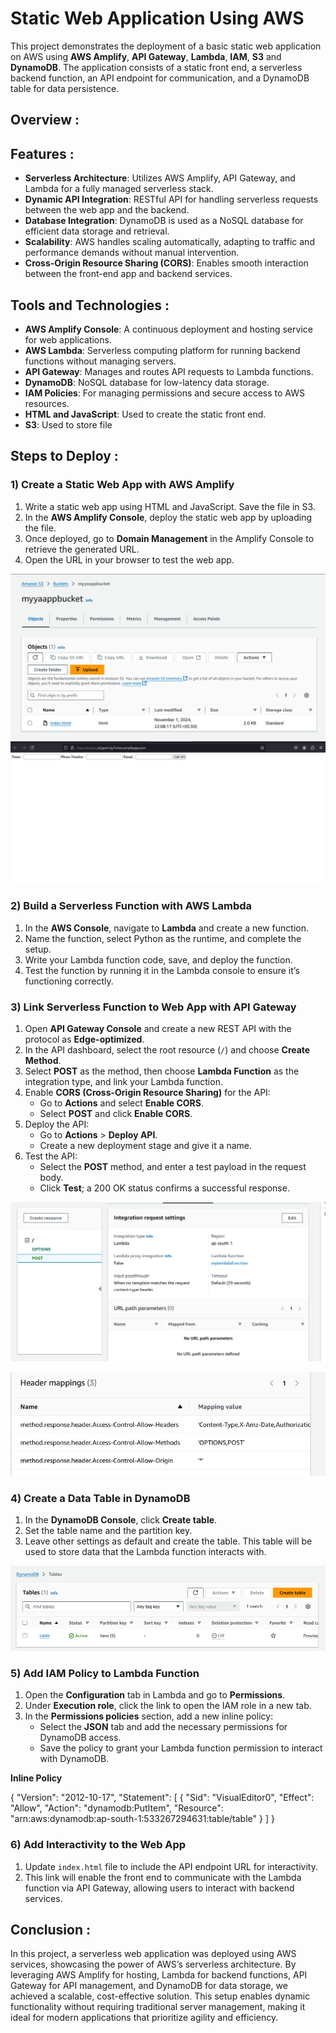 # Static Web Application Using AWS

This project demonstrates the deployment of a basic static web application on AWS using **AWS Amplify**, **API Gateway**, **Lambda**, **IAM**, **S3** and **DynamoDB**. The application consists of a static front end, a serverless backend function, an API endpoint for communication, and a DynamoDB table for data persistence.

## Overview :

## Features :

- **Serverless Architecture**: Utilizes AWS Amplify, API Gateway, and Lambda for a fully managed serverless stack.
- **Dynamic API Integration**: RESTful API for handling serverless requests between the web app and the backend.
- **Database Integration**: DynamoDB is used as a NoSQL database for efficient data storage and retrieval.
- **Scalability**: AWS handles scaling automatically, adapting to traffic and performance demands without manual intervention.
- **Cross-Origin Resource Sharing (CORS)**: Enables smooth interaction between the front-end app and backend services.

## Tools and Technologies :

- **AWS Amplify Console**: A continuous deployment and hosting service for web applications.
- **AWS Lambda**: Serverless computing platform for running backend functions without managing servers.
- **API Gateway**: Manages and routes API requests to Lambda functions.
- **DynamoDB**: NoSQL database for low-latency data storage.
- **IAM Policies**: For managing permissions and secure access to AWS resources.
- **HTML and JavaScript**: Used to create the static front end.
- **S3**: Used to store file

## Steps to Deploy :

### 1) Create a Static Web App with AWS Amplify

1. Write a static web app using HTML and JavaScript. Save the file in S3.
2. In the **AWS Amplify Console**, deploy the static web app by uploading the file.
3. Once deployed, go to **Domain Management** in the Amplify Console to retrieve the generated URL.
4. Open the URL in your browser to test the web app.

![diagram](https://github.com/gopika09/Static_Web_Application_Using_AWS/blob/main/images/s3.png)
![diagram](https://github.com/gopika09/Static_Web_Application_Using_AWS/blob/main/images/web%20app.png)

### 2) Build a Serverless Function with AWS Lambda

1. In the **AWS Console**, navigate to **Lambda** and create a new function.
2. Name the function, select Python as the runtime, and complete the setup.
3. Write your Lambda function code, save, and deploy the function.
4. Test the function by running it in the Lambda console to ensure it’s functioning correctly.


### 3) Link Serverless Function to Web App with API Gateway

1. Open **API Gateway Console** and create a new REST API with the protocol as **Edge-optimized**.
2. In the API dashboard, select the root resource (`/`) and choose **Create Method**.
3. Select **POST** as the method, then choose **Lambda Function** as the integration type, and link your Lambda function.
4. Enable **CORS (Cross-Origin Resource Sharing)** for the API:
   - Go to **Actions** and select **Enable CORS**.
   - Select **POST** and click **Enable CORS**.
5. Deploy the API:
   - Go to **Actions** > **Deploy API**.
   - Create a new deployment stage and give it a name.
6. Test the API:
   - Select the **POST** method, and enter a test payload in the request body.
   - Click **Test**; a 200 OK status confirms a successful response.

![diagram](https://github.com/gopika09/Static_Web_Application_Using_AWS/blob/main/images/lambda.png)
  
![diagram](https://github.com/gopika09/Static_Web_Application_Using_AWS/blob/main/images/cors.png)

### 4) Create a Data Table in DynamoDB

1. In the **DynamoDB Console**, click **Create table**.
2. Set the table name and the partition key.
3. Leave other settings as default and create the table. This table will be used to store data that the Lambda function interacts with.

![diagram](https://github.com/gopika09/Static_Web_Application_Using_AWS/blob/main/images/db.png)

### 5) Add IAM Policy to Lambda Function

1. Open the **Configuration** tab in Lambda and go to **Permissions**.
2. Under **Execution role**, click the link to open the IAM role in a new tab.
3. In the **Permissions policies** section, add a new inline policy:
   - Select the **JSON** tab and add the necessary permissions for DynamoDB access.
   - Save the policy to grant your Lambda function permission to interact with DynamoDB.

**Inline Policy**

{
	"Version": "2012-10-17",
	"Statement": [
		{
			"Sid": "VisualEditor0",
			"Effect": "Allow",
			"Action": "dynamodb:PutItem",
			"Resource": "arn:aws:dynamodb:ap-south-1:533267294631:table/table"
		}
	]
}

### 6) Add Interactivity to the Web App

1. Update `index.html` file to include the API endpoint URL for interactivity.
2. This link will enable the front end to communicate with the Lambda function via API Gateway, allowing users to interact with backend services.

## Conclusion :

In this project, a serverless web application was deployed using AWS services, showcasing the power of AWS’s serverless architecture. By leveraging AWS Amplify for hosting, Lambda for backend functions, API Gateway for API management, and DynamoDB for data storage, we achieved a scalable, cost-effective solution. This setup enables dynamic functionality without requiring traditional server management, making it ideal for modern applications that prioritize agility and efficiency.
